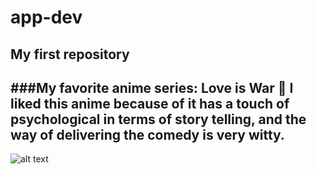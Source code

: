 # app-dev
My first repository
---
###My favorite anime series: Love is War :revolving_hearts:
**I liked this anime because of it has a touch of psychological in terms of story telling, and the way of delivering the comedy is very witty.** 
---
![alt text](https://64.media.tumblr.com/1edf6ad767c049a4c0e5ad10d5e9df8c/85af5d8f4091ab30-75/s400x600/12b3582eeca53e060580276588322f82413e5c9e.png)
